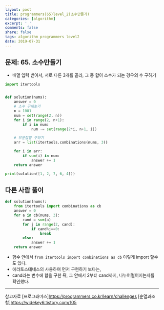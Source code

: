 ```yaml
---
layout: post
title: programmers(65)level_2(소수만들기)
categories: [algorithm]
excerpt: ' '
comments: false
share: false
tags: algorithm programmers level2
date: 2019-07-31
---
```


## 문제: 65. 소수만들기

- 배열 입력 받아서, 서로 다른 3개를 골라, 그 중 합이 소수가 되는 경우의 수 구하기

```python
import itertools


def solution(nums):
    answer = 0
    # 소수 구해놓기
    n = 1001
    num = set(range(2, n))
    for i in range(2, n+1):
        if i in num:
            num -= set(range(2*i, n+1, i))

    # 부분집합 구하기
    arr = list(itertools.combinations(nums, 3))

    for i in arr:
        if sum(i) in num:
            answer += 1
    return answer

print(solution([1, 2, 7, 6, 4]))
```

## 다른 사람 풀이

```python
def solution(nums):
    from itertools import combinations as cb
    answer = 0
    for a in cb(nums, 3):
        cand = sum(a)
        for j in range(2, cand):
            if cand%j==0:
                break
        else:
            answer += 1
    return answer
```

- 함수 안에서 `from itertools import conbinations as cb` 이렇게 import 할수도 있다.
- 에라토스테네스의 사용하여 먼저 구현하기 보다는,
- cand라는 변수에 합을 구한 뒤, 그 안에서 2부터 cand까지, 나누어떨어지는지를 확인했다.

---

참고자료
[프로그래머스]<https://programmers.co.kr/learn/challenges>
[순열과조합]<https://widekey6.tistory.com/105>
